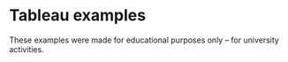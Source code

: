 # Tableau examples

These examples were made for educational purposes only – for university activities.
